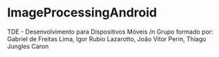 # ImageProcessingAndroid
TDE - Desenvolvimento para Dispositivos Móveis
/n
Grupo formado por: Gabriel de Freitas Lima, Igor Rubio Lazarotto, João Vitor Perin, Thiago Jungles Caron
